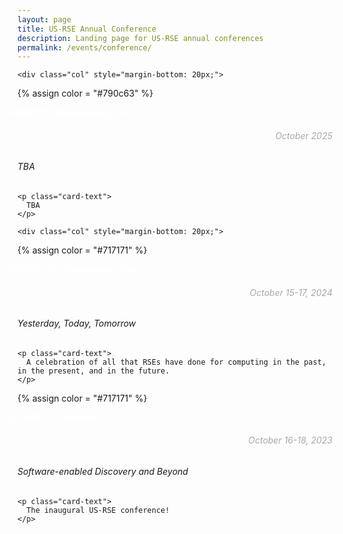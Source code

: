 ```yaml
---
layout: page
title: US-RSE Annual Conference
description: Landing page for US-RSE annual conferences
permalink: /events/conference/
---
```


<div class="row">

    <div class="col" style="margin-bottom: 20px;">
<div class="card h-100" id="usrse24">
  <a href="{{ site.baseurl }}/usrse25/" class="stretched-link">
  </a>
  
  {% assign color = "#790c63" %}

  <div class="card-header" style="background-color: {{ color }};">
      <div class="col-sm-8">
        <h5 style="margin: 0px -15px; color: rgb(255, 255, 255)">
          USRSE'25: Philadelphia, PA
        </h5>
      </div>
      <div class="col-xs-4 float-right">
        <h6 style="text-align: right; color: rgb(168, 168, 168)">
          October 2025
        </h6>
      </div>
  </div>
  <div class="card-body">
    <h6 class="card-subtitle mb-2">
    TBA
    </h6>
    
    <p class="card-text">
      TBA
    </p>

  </div>
</div>
</div>

    <div class="col" style="margin-bottom: 20px;">
<div class="card h-100" id="usrse24">
  <a href="{{ site.baseurl }}/usrse24/" class="stretched-link">
  </a>
  
  {% assign color = "#717171" %}

  <div class="card-header" style="background-color: {{ color }};">
      <div class="col-sm-8">
        <h5 style="margin: 0px -15px; color: rgb(255, 255, 255)">
          US-RSE'24: Albuquerque, NM
        </h5>
      </div>
      <div class="col-xs-4 float-right">
        <h6 style="text-align: right; color: rgb(168, 168, 168)">
          October 15-17, 2024
        </h6>
      </div>
  </div>
  <div class="card-body">
    <h6 class="card-subtitle mb-2">
    Yesterday, Today, Tomorrow
    </h6>
    
    <p class="card-text">
      A celebration of all that RSEs have done for computing in the past, in the present, and in the future.
    </p>

  </div>
</div>
</div>

<div class="col" style="margin-bottom: 20px;">

<div class="card h-100" id="usrse23">
  <a href="{{ site.baseurl }}/usrse23/" class="stretched-link">
  </a>
  
  {% assign color = "#717171" %}

  <div class="card-header" style="background-color: {{ color }};">
      <div class="col-sm-8">
        <h5 style="margin: 0px -15px; color: rgb(255, 255, 255)">
          US-RSE'23: Chicago, IL
        </h5>
      </div>
      <div class="col-xs-4 float-right">
        <h6 style="text-align: right; color: rgb(168, 168, 168)">
          October 16-18, 2023
        </h6>
      </div>
  </div>
  <div class="card-body">
    <h6 class="card-subtitle mb-2">
    Software-enabled Discovery and Beyond
    </h6>
    
    <p class="card-text">
      The inaugural US-RSE conference!
    </p>

  </div>
</div>
</div>

</div>


